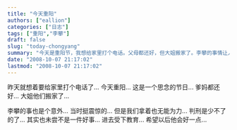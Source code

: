 ```yaml
---
title: "今天重阳"
authors: ["eallion"]
categories: ["日志"]
tags: ["重阳","李攀"]
draft: false
slug: "today-chongyang"
summary: "今天是重阳节，我想给家里打个电话。父母都还好，但大姐搬家了。李攀的事情让人震惊，我们无能为力，他被判刑了。或许这也是件好事，可以接受教育，希望他以后会变得更好。"
date: "2008-10-07 21:17:02"
lastmod: "2008-10-07 21:17:02"
---
```


昨天就想着要给家里打个电话了...
今天重阳... 这是一个思念的节日...
爹妈都还好...
大姐他们搬家了...

李攀的事也是个意外... 当时挺震惊的... 但是我们拿着也无能为力...
判刑是少不了的了... 其实也未尝不是一件好事... 进去受下教育...
希望以后他会好一点...
